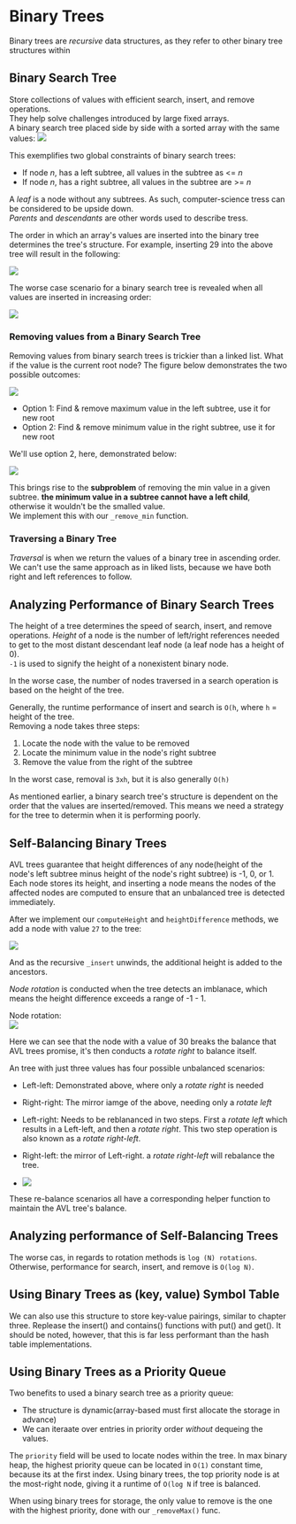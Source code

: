 # Binary Trees
Binary trees are _recursive_ data structures, as they refer to other binary tree structures within

## Binary Search Tree
Store collections of values with efficient search, insert, and remove operations.  
They help solve challenges introduced by large fixed arrays.  
A binary search tree placed side by side with a sorted array with the same values:
![](binarySearchTreeArrayComparisoin.gif)

This exemplifies two global constraints of binary search trees:
* If node _n_, has a left subtree, all values in the subtree as <= _n_
* If node _n_, has a right subtree, all values in the subtree are >= _n_

A _leaf_ is a node without any subtrees. As such, computer-science tress can be considered to be upside down.  
_Parents_ and _descendants_ are other words used to describe tress.

The order in which an array's values are inserted into the binary tree determines the tree's structure. For example,
inserting 29 into the above tree will result in the following:

![](insert.gif)

The worse case scenario for a binary search tree is revealed when all values are inserted in increasing order:

![](worstCase,gif)

### Removing values from a Binary Search Tree
Removing values from binary search trees is trickier than a linked list. What if the value is the current root node?
The figure below demonstrates the two possible outcomes:

![](removeRootNode.gif)

* Option 1: Find & remove maximum value in the left subtree, use it for new root
* Option 2: Find & remove minimum value in the right subtree, use it for new root

We'll use option 2, here, demonstrated below:

![](removeNode2.gif)

This brings rise to the **subproblem** of removing the min value in a given subtree. **the minimum value in a subtree cannot
have a left child**, otherwise it wouldn't be the smalled value.  
We implement this with our `_remove_min` function.

### Traversing a Binary Tree
_Traversal_ is when we return the values of a binary tree in ascending order.
We can't use the same approach as in liked lists, because we have both right and left references to follow.

## Analyzing Performance of Binary Search Trees
The height of a tree determines the speed of search, insert, and remove operations. _Height_ of a node is the number of 
left/right references needed to get to the most distant descendant leaf node (a leaf node has a height of 0).  
`-1` is used to signify the height of a nonexistent binary node.

In the worse case, the number of nodes traversed in a search operation is based on the height of the tree.

Generally, the runtime performance of insert and search is `O(h`, where `h` = height of the tree.  
Removing a node takes three steps:
1. Locate the node with the value to be removed
2. Locate the minimum value in the node's right subtree
3. Remove the value from the right of the subtree

In the worst case, removal is `3xh`, but it is also generally `O(h)` 

As mentioned earlier, a binary search tree's structure is dependent on the order that the values are inserted/removed.
This means we need a strategy for the tree to determin when it is performing poorly.

## Self-Balancing Binary Trees
AVL trees guarantee that height differences of any node(height of the node's left subtree minus height of the node's right
subtree) is -1, 0, or 1.
Each node stores its height, and inserting a node means the nodes of the affected nodes are computed to ensure that an
unbalanced tree is detected immediately.

After we implement our `computeHeight` and `heightDifference` methods, we add a node with value `27` to the tree:

![](add27ToAvlTree.gif)

And as the recursive `_insert` unwinds, the additional height is added to the ancestors.

_Node rotation_ is conducted when the tree detects an imblanace, which means the height difference exceeds a range of -1 - 1.

Node rotation:  
![](nodeRotation.gif)

Here we can see that the node with a value of 30 breaks the balance that AVL trees promise, it's then conducts a
_rotate right_ to balance itself.

An tree with just three values has four possible unbalanced scenarios:
* Left-left: Demonstrated above, where only a _rotate right_ is needed
* Right-right: The mirror iamge of the above, needing only a _rotate left_
* Left-right: Needs to be reblananced in two steps. First a _rotate left_ which results in a Left-left, and then a
_rotate right_. This two step operation is also known as a _rotate right-left_.
* Right-left: the mirror of Left-right. a _rotate right-left_ will rebalance the tree.

* ![](scendarios.gif)

These re-balance scenarios all have a corresponding helper function to maintain the AVL tree's balance.

## Analyzing performance of Self-Balancing Trees
The worse cas, in regards to rotation methods is `log (N) rotations`. Otherwise, performance for search, insert, and
remove is `O(log N)`.

## Using Binary Trees as (key, value) Symbol Table
We can also use this structure to store key-value pairings, similar to chapter three. Replease the insert() and contains()
functions with put() and get().
It should be noted, however, that this is far less performant than the hash table implementations.

## Using Binary Trees as a Priority Queue
Two benefits to used a binary search tree as a priority queue:
* The structure is dynamic(array-based must first allocate the storage in advance)
* We can iteraate over entries in priority order _without_ dequeing the values.

The `priority` field will be used to locate nodes within the tree. In max binary heap, the highest priority queue can be
located in `O(1)` constant time, because its at the first index. Using binary trees, the top priority node is at the 
most-right node, giving it a runtime of `O(log N` if tree is balanced.

When using binary trees for storage, the only value to remove is the one with the highest priority, done with our 
`_removeMax()` func.